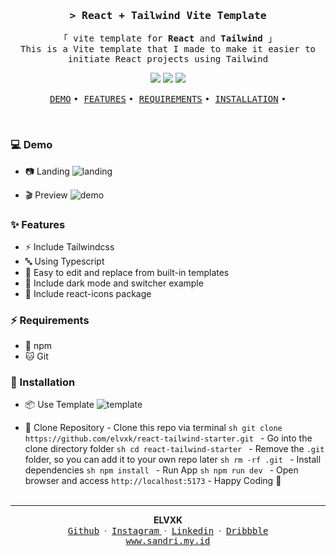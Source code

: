 <h3 align="center">
  <samp>&gt; <b>React + Tailwind Vite Template</b></samp>
</h3>
<p align="center">
  <samp>「 vite template for <b>React</b> and <b>Tailwind</b> 」
    <br />This is a Vite template that I made to make it easier to initiate React projects using Tailwind
    <br />
  </samp>
</p>
<div align="center">
    <img src="https://img.shields.io/badge/Tailwind_CSS-38B2AC?style=for-the-badge&logo=tailwind-css&logoColor=white"/>
<img src="https://img.shields.io/badge/React-20232A?style=for-the-badge&logo=react&logoColor=61DAFB"/>
<img src="https://img.shields.io/badge/vite-%23646CFF.svg?style=for-the-badge&logo=vite&logoColor=white"/>
</div>
<p align="center">
  <a href="#demo"><samp>DEMO</samp></a>
  <samp> • </samp>
  <a href="#features"><samp>FEATURES</samp></a>
  <samp> • </samp>
    <a href="#requirements"><samp>REQUIREMENTS</samp></a>
  <samp> • </samp>
    <a href="#installation"><samp>INSTALLATION</samp></a>
  <samp> • </samp>
</p>
<br/>

### 💻 Demo

- 📷 Landing
  ![landing](https://cdn.discordapp.com/attachments/446727299870621707/1208802683633541141/ezgif.com-resize.png?ex=65e49c3a&is=65d2273a&hm=f10277d07be4866c7b37d36398cd3f75f1df954017c8529718bff568bd8a26e4&)

- 🎬 Preview
  ![demo](https://cdn.discordapp.com/attachments/446727299870621707/1208802441605283900/Desktop2024.02.18-22.42.12.04-ezgif.com-video-to-gif-converter_1.gif?ex=65e49c00&is=65d22700&hm=baaad2f0cc0e35764fef6466fd6e6e218fb15af46fb6badac47b99ee458f95e7&)

### ✨ Features

- ⚡ Include Tailwindcss
- 🔤 Using Typescript
- 🚀 Easy to edit and replace from built-in templates
- 🌙 Include dark mode and switcher example
- 🍧 Include react-icons package

### ⚡ Requirements

- 🔰 npm
- 🐱 Git

### 🚀 Installation

- 📦 Use Template
  ![template](https://cdn.discordapp.com/attachments/446727299870621707/1208806814112546836/templateee.jpg?ex=65e4a013&is=65d22b13&hm=1146cc3d52f2ad74ca7ed1b8cff8ad35c582ab06b4fafdf4dfc27c60528db223&)

- 🍻 Clone Repository - Clone this repo via terminal
  `sh
		git clone https://github.com/elvxk/react-tailwind-starter.git
		` - Go into the clone directory folder
  `sh
		cd react-tailwind-starter
		` - Remove the `.git` folder, so you can add it to your own repo later
  `sh
		rm -rf .git
		` - Install dependencies
  `sh
		npm install
		` - Run App
  `sh
		npm run dev
		` - Open browser and access `http://localhost:5173` - Happy Coding 🤘
  <br/>
  <br/>

---

<div align='center'>
<b>ELVXK</b>
<br/>
<a href="https://github.com/elvxk" target="_blank"><samp>Github</samp></a>
&nbsp;&middot;&nbsp;
<a href="https://github.com/elvxk" target="_blank"><samp>Instagram</samp> </a>
&nbsp;&middot;&nbsp;
<a href="https://www.linkedin.com/in/elvxk/" target="_blank"><samp>Linkedin</samp></a>
&nbsp;&middot;&nbsp;
<a href="https://dribbble.com/elvxk" target="_blank"><samp>Dribbble</samp></a>
<br/>
<a href="https://sandri.my.id" target="_blank"><samp>www.sandri.my.id</samp></a>
</div>
